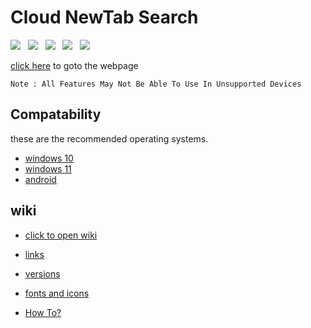 # Cloud NewTab Search

<a href="https://github.com/CloudGlitch"><img src="https://badgen.net/badge/Created By/CloudGlitch/blue?icon=github"></a>&nbsp;&nbsp;&nbsp;<a href="https://github.com/CloudGlitch/NewTabSearch/releases"><img src="https://badgen.net/badge/Version/v1.9/green?icon=github"></a>&nbsp;&nbsp;&nbsp;<img src="https://badgen.net/badge/Made With/HTML/orange?icon=github">&nbsp;&nbsp;&nbsp;<img src="https://badgen.net/badge/Made With/CSS/blue?icon=github">&nbsp;&nbsp;&nbsp;<img src="https://badgen.net/badge/Made With/Javascript/yellow?icon=github">
  
<a href="https://bit.ly/cgnewtab">click here</a> to goto the webpage

`Note : All Features May Not Be Able To Use In Unsupported Devices`

## Compatability 

these are the recommended operating systems.
- <a href="https://www.microsoft.com/en-in/windows/get-windows-10">windows 10</a>
- <a href="https://www.microsoft.com/en-in/windows/get-windows-11">windows 11</a>
- <a href="https://www.android.com/">android</a>


## wiki
-  <a href="https://github.com/CloudGlitch/NewTabSearch/wiki">click to open wiki</a>
 
-  <a href="https://github.com/CloudGlitch/NewTabSearch/wiki#links">links</a>
 
-  <a href="https://github.com/CloudGlitch/NewTabSearch/wiki#versions">versions</a>
 
-  <a href="https://github.com/CloudGlitch/NewTabSearch/wiki#fonts-and-icons">fonts and icons</a>

-  <a href="https://github.com/CloudGlitch/NewTabSearch/wiki/How-To%3F">How To?</a>
